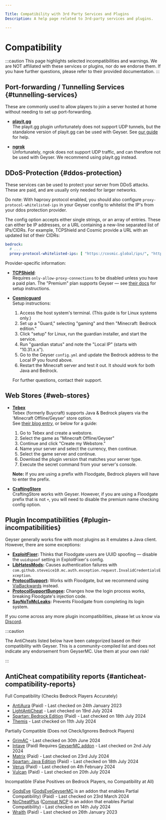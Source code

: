 ```yaml
---

Title: Compatibility with 3rd Party Services and Plugins  
Description: A help page related to 3rd-party services and plugins.

---
```


# Compatibility

:::caution
This page highlights selected incompatibilities and warnings. We are NOT affiliated with these services or plugins, nor do we endorse them. If you have further questions, please refer to their provided documentation.
:::

## Port-forwarding / Tunnelling Services {#tunnelling-services}

These are commonly used to allow players to join a server hosted at home without needing to set up port-forwarding.

- **[playit.gg](https://playit.gg/)** <br/>
The playit.gg plugin unfortunately does not support UDP tunnels, but the standalone version of playit.gg can be used 
with Geyser. See [our guide](/wiki/geyser/playit-gg/) for help.


- **[ngrok](https://ngrok.com/)** <br/>
Unfortunately, ngrok does not support UDP traffic, and can therefore not be used with Geyser. We recommend using playit.gg instead.

## DDoS-Protection {#ddos-protection}

These services can be used to protect your server from DDoS attacks. These are paid, and are usually only needed for larger
networks.

Do note: With haproxy protocol enabled, you should also configure `proxy-protocol-whitelisted-ips` in your Geyser config 
to whitelist the IP's from your ddos protection provider.

The config option accepts either single strings, or an array of entries. These can either be IP addresses, 
or a URL containing a new-line separated list of IPs/CIDRs. For example, TCPShield and Cosmic provide a URL with an updated list of their CIDRs:
```yaml
bedrock:
  # ...
  proxy-protocol-whitelisted-ips: [ "https://cosmic.global/ips/", "https://tcpshield.com/v4/" ]
```

Provider-specific information:

- **[TCPShield](https://tcpshield.com/)**: <br/>
Requires `only-allow-proxy-connections` to be disabled unless you have a paid plan. The "Premium" plan supports Geyser — 
see [their docs](https://docs.tcpshield.com/miscellaneous/geyser) for setup instructions.


- **[Cosmicguard](https://cosmicguard.com/)** <br/>
Setup instructions:
  1. Access the host system's terminal. (This guide is for Linux systems only.)
  2. Set up a "Guard," selecting "gaming" and then "Minecraft: Bedrock edition."
  3. Click "setup" for Linux, run the guardian installer, and start the service.
  4. Run "guardian status" and note the "Local IP" (starts with "10.31.x.x").
  5. Go to the Geyser `config.yml` and update the Bedrock address to the Local IP you found above.
  6. Restart the Minecraft server and test it out. It should work for both Java and Bedrock.

    For further questions, contact their support.

## Web Stores {#web-stores}

- **[Tebex](https://www.tebex.io/)** <br/>
Tebex (formerly Buycraft) supports Java & Bedrock players via the 'Minecraft Offline/Geyser' store option. <br/>
See [their blog entry](https://blog.tebex.io/setting-up-geyser-minecraft/), or below for a guide:
  1. Go to Tebex and create a webstore.
  2. Select the game as "Minecraft Offline/Geyser"
  3. Continue and click "Create my Webstore."
  4. Name your server and select the currency, then continue.
  5. Select the game server and continue.
  6. Download the plugin version that matches your server type.
  7. Execute the secret command from your server's console.
  
  **Note:** If you are using a prefix with Floodgate, Bedrock players will have to enter the prefix.


- **[CraftingStore](https://craftingstore.net/)** <br/>
CraftingStore works with Geyser. However, if you are using a Floodgate prefix that is not `+`, you will need to disable the premium name checking config option.

## Plugin Incompatibilities {#plugin-incompatibilities}

Geyser generally works fine with most plugins as it emulates a Java client. However, there are some exceptions:

- **[ExploitFixer](https://www.spigotmc.org/resources/62842/):** Thinks that Floodgate users are UUID spoofing — disable the `uuidspoof` setting in ExploitFixer's config.
- **[LibHatesMods](https://www.spigotmc.org/resources/78202/):** Causes authentication failures with `com.github.steveice10.mc.auth.exception.request.InvalidCredentialsException`.
- **[ProtocolSupport](https://www.spigotmc.org/resources/7201/):** Works with Floodgate, but we recommend using [ViaBackwards](https://hangar.papermc.io/ViaVersion/ViaBackwards) instead.
- **[ProtocolSupportBungee](https://www.spigotmc.org/resources/8733/):** Changes how the login process works, breaking Floodgate's injection code.
- **[SayNoToMcLeaks](https://www.spigotmc.org/resources/40906/):** Prevents Floodgate from completing its login system.

If you come across any more plugin incompatibilities, please let us know via [Discord](https://discord.gg/geysermc).

:::caution

The AntiCheats listed below have been categorized based on their compatibility with Geyser.
This is a community-compiled list and does not indicate any endorsement from GeyserMC. Use them at your own risk!

:::

## AntiCheat compatibility reports {#anticheat-compatibility-reports}

Full Compatibility (Checks Bedrock Players Accurately)

- [AntiAura](https://www.spigotmc.org/resources/1368/) (Paid) - Last checked on 24th January 2023
- [LightAntiCheat](https://modrinth.com/plugin/lightanticheat) - Last checked on 19rd July 2024
- [Spartan: Bedrock Edition](https://builtbybit.com/resources/12832/) (Paid) - Last checked on 18th July 2024
- [Themis](https://www.spigotmc.org/resources/90766/) - Last checked on 11th July 2024

Partially Compatible (Does not Check/Ignores Bedrock Players)

- [GrimAC](https://github.com/MWHunter/Grim) - Last checked on 30th June 2024
- [Intave](https://intave.ac) (Paid) Requires [GeyserMC addon](https://github.com/intave/bedrock) - Last checked on 2nd July 2024
- [Matrix](https://matrix.rip/) (Paid) - Last checked on 23rd July 2024
- [Spartan: Java Edition](https://www.spigotmc.org/resources/25638/) (Paid) - Last checked on 18th July 2024
- [Verus](https://verus.ac) (Paid) - Last checked on 4th February 2024
- [Vulcan](https://www.spigotmc.org/resources/83626/) (Paid) - Last checked on 20th July 2024

Incompatible (False Positives on Bedrock Players, no Compatibility at All)

- [GodsEye](https://www.spigotmc.org/resources/69595/) ([GodsEyeGeyserMC](https://github.com/TheDejavu/GodsEyeGeyserMC/releases) is an addon that enables Partial Compatibility) (Paid) - Last checked on 23rd March 2024
- [NoCheatPlus](https://ci.codemc.io/job/Updated-NoCheatPlus/job/Updated-NoCheatPlus/) ([Compat NCP](https://github.com/Updated-NoCheatPlus/CompatNoCheatPlus/) is an addon that enables Partial Compatibility) - Last checked on 14th July 2024
- [Wraith](https://www.spigotmc.org/resources/66887/) (Paid) - Last checked on 26th January 2023